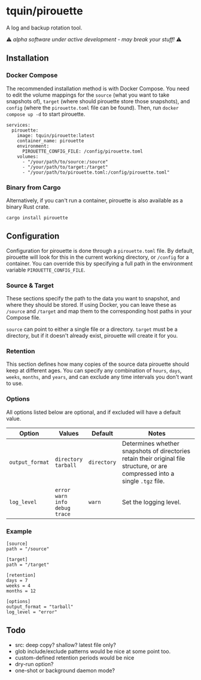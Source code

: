 # tquin/pirouette

A log and backup rotation tool.

⚠️ _alpha software under active development - may break your stuff!_ ⚠️

## Installation

### Docker Compose

The recommended installation method is with Docker Compose. You need to edit the volume mappings for the `source` (what you want to take snapshots of), `target` (where should pirouette store those snapshots), and `config` (where the `pirouette.toml` file can be found). Then, run `docker compose up -d` to start pirouette.

```
services:
  pirouette:
    image: tquin/pirouette:latest
    container_name: pirouette
    environment:
      PIROUETTE_CONFIG_FILE: /config/pirouette.toml
    volumes:
      - "/your/path/to/source:/source"
      - "/your/path/to/target:/target"
      - "/your/path/to/pirouette.toml:/config/pirouette.toml"
```

### Binary from Cargo

Alternatively, if you can't run a container, pirouette is also available as a binary Rust crate.

`cargo install pirouette`

## Configuration

Configuration for pirouette is done through a `pirouette.toml` file. By default, pirouette will look for this in the current working directory, or `/config` for a container. You can override this by specifying a full path in the environment variable `PIROUETTE_CONFIG_FILE`.

### Source & Target

These sections specify the path to the data you want to snapshot, and where they should be stored. If using Docker, you can leave these as `/source` and `/target` and map them to the corresponding host paths in your Compose file.

`source` can point to either a single file or a directory. `target` must be a directory, but if it doesn't already exist, pirouette will create it for you.

### Retention

This section defines how many copies of the source data pirouette should keep at different ages. You can specify any combination of `hours`, `days`, `weeks`, `months`, and `years`, and can exclude any time intervals you don't want to use.

### Options

All options listed below are optional, and if excluded will have a default value.

| Option          | Values                                            | Default     | Notes                                                                                                                          |
| --------------- | ------------------------------------------------- | ----------- | ------------------------------------------------------------------------------------------------------------------------------ |
| `output_format` | `directory`<br>`tarball`                          | `directory` | Determines whether snapshots of directories retain their original file structure, or are compressed into a single `.tgz` file. |
| `log_level`     | `error`<br>`warn`<br>`info`<br>`debug`<br>`trace` | `warn`      | Set the logging level.                                                                                                         |

### Example

```
[source]
path = "/source"

[target]
path = "/target"

[retention]
days = 7
weeks = 4
months = 12

[options]
output_format = "tarball"
log_level = "error"
```

## Todo

- src: deep copy? shallow? latest file only?
- glob include/exclude patterns would be nice at some point too.
- custom-defined retention periods would be nice
- dry-run option?
- one-shot or background daemon mode?
